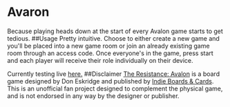 # Avaron
Because playing heads down at the start of every Avalon game starts to get tedious.
##Usage
Pretty intuitive. Choose to either create a new game and you'll be placed into a new game room or join an already existing game room through an access code. Once everyone's in the game, press start and each player will receive their role individually on their device.

Currently testing live [here.](lawrencexie.pythonanywhere.com/avaron/)
##Disclaimer
[The Resistance: Avalon](http://www.indieboardsandcards.com/resistance.php) is a board game designed by Don Eskridge and published by [Indie Boards & Cards](http://www.indieboardsandcards.com/). This is an unofficial fan project designed to complement the physical game, and is not endorsed in any way by the designer or publisher.